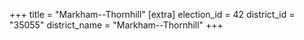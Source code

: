 +++
title = "Markham--Thornhill"
[extra]
election_id = 42
district_id = "35055"
district_name = "Markham--Thornhill"
+++
